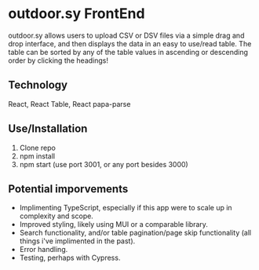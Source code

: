 # outdoor.sy FrontEnd

outdoor.sy allows users to upload CSV or DSV files via a simple drag and drop interface, and then displays the data in an easy to use/read table. The table can be sorted by any of the table values in ascending or descending order by clicking the headings!

## Technology

React, React Table, React papa-parse

## Use/Installation

1. Clone repo
2. npm install
3. npm start (use port 3001, or any port besides 3000)

## Potential imporvements
- Implimenting TypeScript, especially if this app were to scale up in complexity and scope.
- Improved styling, likely using MUI or a comparable library.
- Search functionality, and/or table pagination/page skip functionality (all things i've implimented in the past).
- Error handling.
- Testing, perhaps with Cypress.